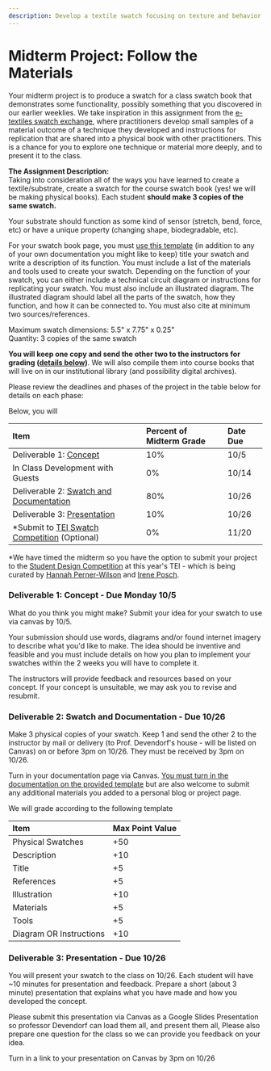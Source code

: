 ```yaml
---
description: Develop a textile swatch focusing on texture and behavior.
---
```


# Midterm Project: Follow the Materials

Your midterm project is to produce a swatch for a class swatch book that demonstrates some functionality, possibly something that you discovered in our earlier weeklies. We take inspiration in this assignment from the [e-textiles swatch exchange](http://etextile-summercamp.org/2013/?cat=12), where practitioners develop small samples of a material outcome of a technique they developed and instructions for replication that are shared into a physical book with other practitioners. This is a chance for you to explore one technique or material more deeply, and to present it to the class.

**The Assignment Description:**   
Taking into consideration all of the ways you have learned to create a textile/substrate, create a swatch for the course swatch book \(yes! we will be making physical books\). Each student **should make 3 copies of the same swatch.** 

Your substrate should function as some kind of sensor \(stretch, bend, force, etc\) or have a unique property \(changing shape, biodegradable, etc\). 

For your swatch book page, you must [use this template](../templates/assignment-tempate.md)  \(in addition to any of your own documentation you might like to keep\) title your swatch and write a description of its function. You must include a list of the materials and tools used to create your swatch. Depending on the function of your swatch, you can either include a technical circuit diagram or instructions for replicating your swatch. You must also include an illustrated diagram. The illustrated diagram should label all the parts of the swatch, how they function, and how it can be connected to. You must also cite at minimum two sources/references. 

Maximum swatch dimensions: 5.5" x 7.75" x 0.25"  
Quantity: 3 copies of the same swatch  
  
**You will keep one copy and send the other two to the instructors for grading \(**[**details below**](midterm.md#deliverable-2-swatch-and-documentation-due-10-26)**\)**. We will also compile them into course books that will live on in our institutional library \(and possibility digital archives\).  

Please review the deadlines and phases of the project in the table below for details on each phase: 

Below, you will 

| **Item** | Percent of Midterm Grade | Date Due |
| :--- | :--- | :--- |
| Deliverable 1: [Concept](midterm.md#deliverable-1-concept-due-10-7) | 10% | 10/5 |
| In Class Development with Guests | 0% | 10/14 |
| Deliverable 2: [Swatch and Documentation](midterm.md#deliverable-2-swatch-and-documentation-due-10-26) | 80% | 10/26 |
| Deliverable 3: [Presentation](midterm.md#deliverable-2-swatch-and-documentation-due-10-26) | 10% | 10/26 |
| \*Submit to [TEI Swatch Competition](https://tei.acm.org/2021/participate/student-design-challenge/) \(Optional\) | 0% | 11/20 |

\*We have timed the midterm so you have the option to submit your project to the [Student Design Competition](https://tei.acm.org/2021/participate/student-design-challenge/)  at this year's TEI - which is being curated by [Hannah Perner-Wilson](https://www.plusea.at/?page_id=1605) and [Irene Posch](http://www.ireneposch.net/).  

### Deliverable 1: Concept - Due Monday 10/5

What do you think you might make? Submit your idea for your swatch to use via canvas by 10/5. 

Your submission should use words, diagrams and/or found internet imagery to describe what you'd like to make. The idea should be inventive and feasible and you must include details on how you plan to implement your swatches within the 2 weeks you will have to complete it. 

The instructors will provide feedback and resources based on your concept. If your concept is unsuitable, we may ask you to revise and resubmit. 

### Deliverable 2: Swatch and Documentation - Due 10/26

Make 3 physical copies of your swatch. Keep 1 and send the other 2 to the instructor by mail or delivery \(to Prof. Devendorf's house - will be listed on Canvas\) on or before 3pm on 10/26. They must be received by 3pm on 10/26.

Turn in your documentation page via Canvas. [You must turn in the documentation on the provided template](../templates/assignment-tempate.md) but are also welcome to submit any additional materials you added to a personal blog or project page. 

We will grade according to the following template

| **Item** | Max Point Value |
| :--- | :--- |
| Physical Swatches | +50 |
| Description | +10 |
| Title | +5 |
| References | +5 |
| Illustration | +10 |
| Materials | +5 |
| Tools | +5 |
| Diagram OR Instructions | +10 |

### Deliverable 3: Presentation - Due 10/26

You will present your swatch to the class on 10/26. Each student will have ~10 minutes for presentation and feedback. Prepare a short \(about 3 minute\) presentation that explains what you have made and how you developed the concept. 

Please submit this presentation via Canvas as a Google Slides Presentation so professor Devendorf can load them all, and present them all,  Please also prepare one question for the class so we can provide you feedback on your idea. 

Turn in a link to your presentation on Canvas by 3pm on 10/26



